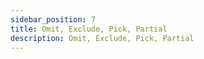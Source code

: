 ```yaml
---
sidebar_position: 7
title: Omit, Exclude, Pick, Partial
description: Omit, Exclude, Pick, Partial
---
```


<head>
  <meta name="title" content="Advanced 학습 | 기초부터 시작하는 타입스크립트" data-rh="true" />
  <meta name="description" content="Omit, Exclude, Pick, Partial" data-rh="true" />
  <meta property="og:title" content="Advanced 학습 | 기초부터 시작하는 타입스크립트" data-rh="true" />
  <meta property="og:description" content="Omit, Exclude, Pick, Partial" data-rh="true" />
</head>
